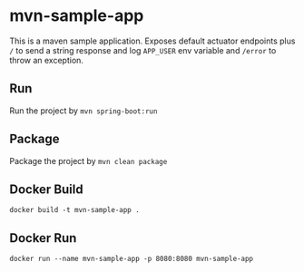 # mvn-sample-app

This is a maven sample application. Exposes default actuator endpoints plus `/` to send a string response and log `APP_USER` env variable and `/error` to throw an exception.

## Run

Run the project by `mvn spring-boot:run`

## Package

Package the project by `mvn clean package`

## Docker Build

`docker build -t mvn-sample-app .`

## Docker Run

`docker run --name mvn-sample-app -p 8080:8080 mvn-sample-app`
